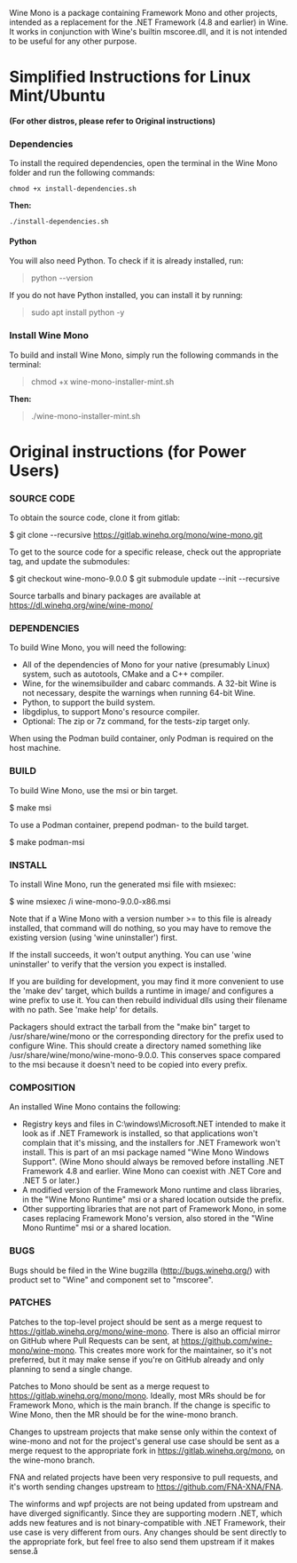 Wine Mono is a package containing Framework Mono and other projects, intended as a replacement for the .NET Framework (4.8 and earlier) in Wine. It works in conjunction with Wine's builtin mscoree.dll, and it is not intended to be useful for any other purpose.

# **Simplified Instructions for Linux Mint/Ubuntu**
#### (For other distros, please refer to Original instructions)

### **Dependencies**

To install the required dependencies, open the terminal in the Wine Mono folder and run the following commands:

`
chmod +x install-dependencies.sh
`

**Then:**

`
./install-dependencies.sh
`

#### Python

You will also need Python. To check if it is already installed, run:

> python --version

If you do not have Python installed, you can install it by running:

> sudo apt install python -y

### **Install Wine Mono**
To build and install Wine Mono, simply run the following commands in the terminal:

>chmod +x wine-mono-installer-mint.sh

**Then:**

> ./wine-mono-installer-mint.sh

# Original instructions (for Power Users)

### SOURCE CODE

To obtain the source code, clone it from gitlab:

$ git clone --recursive https://gitlab.winehq.org/mono/wine-mono.git

To get to the source code for a specific release, check out the appropriate tag, and update the submodules:

$ git checkout wine-mono-9.0.0 $ git submodule update --init --recursive

Source tarballs and binary packages are available at https://dl.winehq.org/wine/wine-mono/

### DEPENDENCIES

To build Wine Mono, you will need the following:

- All of the dependencies of Mono for your native (presumably Linux) system, such as autotools, CMake and a C++ compiler.
- Wine, for the winemsibuilder and cabarc commands. A 32-bit Wine is not necessary, despite the warnings when running 64-bit Wine.
- Python, to support the build system.
- libgdiplus, to support Mono's resource compiler.
- Optional: The zip or 7z command, for the tests-zip target only.

When using the Podman build container, only Podman is required on the host machine.

### BUILD

To build Wine Mono, use the msi or bin target.

$ make msi

To use a Podman container, prepend podman- to the build target.

$ make podman-msi

### INSTALL

To install Wine Mono, run the generated msi file with msiexec:

$ wine msiexec /i wine-mono-9.0.0-x86.msi

Note that if a Wine Mono with a version number >= to this file is already installed, that command will do nothing, so you may have to remove the existing version (using 'wine uninstaller') first.

If the install succeeds, it won't output anything. You can use 'wine uninstaller' to verify that the version you expect is installed.

If you are building for development, you may find it more convenient to use the 'make dev' target, which builds a runtime in image/ and configures a wine prefix to use it. You can then rebuild individual dlls using their filename with no path. See 'make help' for details.

Packagers should extract the tarball from the "make bin" target to /usr/share/wine/mono or the corresponding directory for the prefix used to configure Wine. This should create a directory named something like /usr/share/wine/mono/wine-mono-9.0.0. This conserves space compared to the msi because it doesn't need to be copied into every prefix.

### COMPOSITION

An installed Wine Mono contains the following:

- Registry keys and files in C:\windows\Microsoft.NET intended to make it look as if .NET Framework is installed, so that applications won't complain that it's missing, and the installers for .NET Framework won't install. This is part of an msi package named "Wine Mono Windows Support". (Wine Mono should always be removed before installing .NET Framework 4.8 and earlier. Wine Mono can coexist with .NET Core and .NET 5 or later.)
- A modified version of the Framework Mono runtime and class libraries, in the "Wine Mono Runtime" msi or a shared location outside the prefix.
- Other supporting libraries that are not part of Framework Mono, in some cases replacing Framework Mono's version, also stored in the "Wine Mono Runtime" msi or a shared location.

### BUGS

Bugs should be filed in the Wine bugzilla (http://bugs.winehq.org/) with product set to "Wine" and component set to "mscoree".

### PATCHES

Patches to the top-level project should be sent as a merge request to https://gitlab.winehq.org/mono/wine-mono. There is also an official mirror on GitHub where Pull Requests can be sent, at https://github.com/wine-mono/wine-mono. This creates more work for the maintainer, so it's not preferred, but it may make sense if you're on GitHub already and only planning to send a single change.

Patches to Mono should be sent as a merge request to https://gitlab.winehq.org/mono/mono. Ideally, most MRs should be for Framework Mono, which is the main branch. If the change is specific to Wine Mono, then the MR should be for the wine-mono branch.

Changes to upstream projects that make sense only within the context of wine-mono and not for the project's general use case should be sent as a merge request to the appropriate fork in https://gitlab.winehq.org/mono, on the wine-mono branch.

FNA and related projects have been very responsive to pull requests, and it's worth sending changes upstream to https://github.com/FNA-XNA/FNA.

The winforms and wpf projects are not being updated from upstream and have diverged significantly. Since they are supporting modern .NET, which adds new features and is not binary-compatible with .NET Framework, their use case is very different from ours. Any changes should be sent directly to the appropriate fork, but feel free to also send them upstream if it makes sense.å
